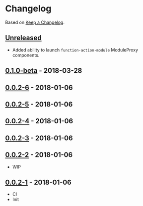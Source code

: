 # Changelog

Based on [Keep a Changelog](http://keepachangelog.com/).

## [Unreleased]

- Added ability to launch `function-action-module` ModuleProxy components.

## [0.1.0-beta][] - 2018-03-28

## [0.0.2-6][] - 2018-01-06

## [0.0.2-5][] - 2018-01-06

## [0.0.2-4][] - 2018-01-06

## [0.0.2-3][] - 2018-01-06

## [0.0.2-2][] - 2018-01-06

- WIP

## [0.0.2-1][] - 2018-01-06

- CI
- Init



[Unreleased]: https://github.com/nfour/reaco/compare/v0.1.0-beta...HEAD
[0.1.0-beta]: https://github.com/nfour/reaco/compare/v0.0.2-6...v0.1.0-beta
[0.0.2-6]: https://github.com/nfour/reaco/compare/v0.0.2-5...v0.0.2-6
[0.0.2-5]: https://github.com/nfour/reaco/compare/v0.0.2-4...v0.0.2-5
[0.0.2-4]: https://github.com/nfour/reaco/compare/v0.0.2-3...v0.0.2-4
[0.0.2-3]: https://github.com/nfour/reaco/compare/v0.0.2-2...v0.0.2-3
[0.0.2-2]: https://github.com/nfour/reaco/compare/v0.0.2-1...v0.0.2-2
[0.0.2-1]: https://github.com/nfour/reaco/tree/v0.0.2-1

